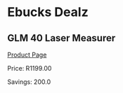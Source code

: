
# Ebucks Dealz
## GLM 40 Laser Measurer
[Product Page](https://www.ebucks.com/web/shop/productSelected.do?prodId=1165456131&catId=370101825)

Price: R1199.00

Savings: 200.0


	